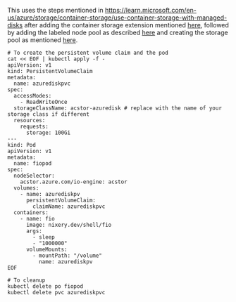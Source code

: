 This uses the steps mentioned in https://learn.microsoft.com/en-us/azure/storage/container-storage/use-container-storage-with-managed-disks after adding the container storage extension mentioned [here](storagepool-containerstorage_extension-create.md), followed by adding the labeled node pool as described [here](storagepool-containerstorage_extension-create-nodepool.md) and creating the storage pool as mentioned [here](azuredisk-storagepool-create.md). 

```
# To create the persistent volume claim and the pod
cat << EOF | kubectl apply -f -
apiVersion: v1
kind: PersistentVolumeClaim
metadata:
  name: azurediskpvc
spec:
  accessModes:
    - ReadWriteOnce
  storageClassName: acstor-azuredisk # replace with the name of your storage class if different
  resources:
    requests:
      storage: 100Gi
---
kind: Pod
apiVersion: v1
metadata:
  name: fiopod
spec:
  nodeSelector:
    acstor.azure.com/io-engine: acstor
  volumes:
    - name: azurediskpv
      persistentVolumeClaim:
        claimName: azurediskpvc
  containers:
    - name: fio
      image: nixery.dev/shell/fio
      args:
        - sleep
        - "1000000"
      volumeMounts:
        - mountPath: "/volume"
          name: azurediskpv
EOF
```

```
# To cleanup
kubectl delete po fiopod
kubectl delete pvc azurediskpvc
```
